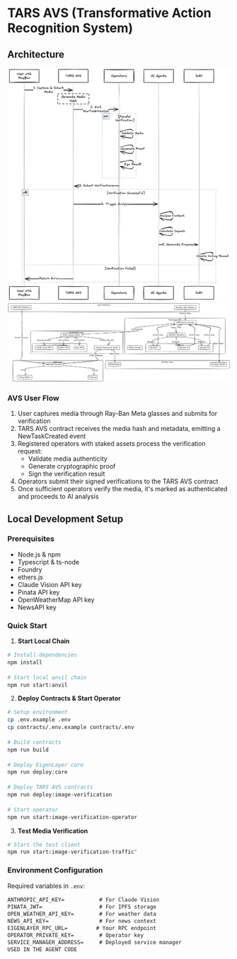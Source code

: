# TARS AVS (Transformative Action Recognition System)

## Architecture

![tars-avs-Sequence](./assets/tars-squence.png)
![tars-avs-architecture](./assets/tars-arch.png)


### AVS User Flow

1) User captures media through Ray-Ban Meta glasses and submits for verification
2) TARS AVS contract receives the media hash and metadata, emitting a NewTaskCreated event
3) Registered operators with staked assets process the verification request:
   - Validate media authenticity
   - Generate cryptographic proof
   - Sign the verification result
4) Operators submit their signed verifications to the TARS AVS contract
5) Once sufficient operators verify the media, it's marked as authenticated and proceeds to AI analysis

## Local Development Setup

### Prerequisites
- Node.js & npm
- Typescript & ts-node
- Foundry
- ethers.js
- Claude Vision API key
- Pinata API key
- OpenWeatherMap API key
- NewsAPI key

### Quick Start

1. **Start Local Chain**
```bash
# Install dependencies
npm install

# Start local anvil chain
npm run start:anvil
```

2. **Deploy Contracts & Start Operator**
```bash
# Setup environment
cp .env.example .env
cp contracts/.env.example contracts/.env

# Build contracts
npm run build

# Deploy EigenLayer core
npm run deploy:core

# Deploy TARS AVS contracts
npm run deploy:image-verification

# Start operator
npm run start:image-verification-operator
```

3. **Test Media Verification**
```bash
# Start the test client
npm run start:image-verification-traffic"
```

### Environment Configuration

Required variables in `.env`:
```
ANTHROPIC_API_KEY=           # For Claude Vision
PINATA_JWT=                  # For IPFS storage
OPEN_WEATHER_API_KEY=        # For weather data
NEWS_API_KEY=                # For news context
EIGENLAYER_RPC_URL=         # Your RPC endpoint
OPERATOR_PRIVATE_KEY=        # Operator key
SERVICE_MANAGER_ADDRESS=     # Deployed service manager
USED IN THE AGENT CODE
```


